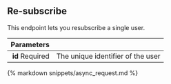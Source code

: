 ## Re-subscribe

This endpoint lets you resubscribe a single user.

| Parameters |      |
| ---------: | :--- |
| **id** <span>Required</span> | The unique identifier of the user |

{% markdown snippets/async_request.md %}